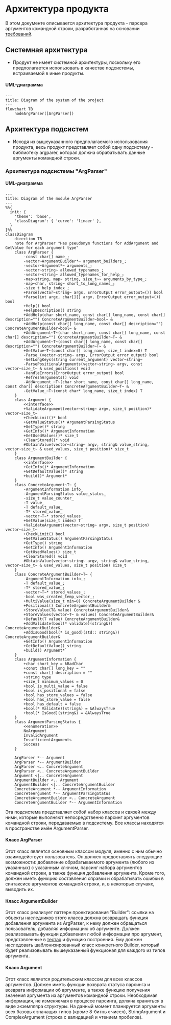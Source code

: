 # Архитектура продукта

В этом документе описывается архитектура продукта - парсера аргументов командной 
строки, разработанная на основании [требований](requirements.md).

## Системная архитектура

* Продукт не имеет системной архитектуры, поскольку его предполагается использовать 
  в качестве подсистемы, встраиваемой в иные продукты.

#### UML-диаграмма
```mermaid
---
title: Diagram of the system of the project
---
flowchart TB
    nodeArgParser([ArgParser])
```

## Архитектура подсистем

* Исходя из вышеуказанного предполагаемого использования продукта, весь продукт 
  представляет собой одну подсистему - библиотеку argparer, которая должна обрабатывать
  данные аргументы командной строки.

### Архитектура подсистемы "ArgParser"

#### UML-диаграмма
```mermaid
---
title: Diagram of the module ArgParser
---
%%{
  init: {
    'theme': 'base',
    'classDiagram': { 'curve': 'linaer' },
  }
}%%
classDiagram
    direction TB
    note for ArgParser "Has pseudonym functions for AddArgument and GetValue for each argument type"
    class ArgParser {
        -const char[] name_;
        -vector~ArgumentBuilder*~ argument_builders_;
        -vector~Argument*~ arguments_;
        -vector~string~ allowed_typenames_;
        -vector~string~ allowed_typenames_for_help_;
        -map~string, map~ string, size_t~~ arguments_by_type_;
        -map~char, string~ short_to_long_names_;
        -size_t help_index_;
        +Parse(vector~string~ args, ErrorOutput error_output=()) bool
        +Parse(int argc, char[][] argv, ErrorOutput error_output=()) bool
        +Help() bool
        +HelpDescription() string
        +AddHelp(char short_name, const char[] long_name, const char[] description="") ConcreteArgumentBuilder~bool~ &
        +AddHelp(const char[] long_name, const char[] description="") ConcreteArgumentBuilder~bool~ &
        +AddArgument~T~(char short_name, const char[] long_name, const char[] description="") ConcreteArgumentBuilder~T~ &
        +AddArgument~T~(const char[] long_name, const char[] description="") ConcreteArgumentBuilder~T~ &
        +GetValue~T~(const char[] long_name, size_t index=0) T
        -Parse_(vector~string~ args, ErrorOutput error_output) bool
        -GetLongKeys(string current_argument) vector~string~
        -ParsePositionalArguments(vector~string~ argv, const vector~size_t~ & used_positions) void
        -HandleErrors(ErrorOutput error_output) bool
        -RefreshArguments() void
        -AddArgument_~T~(char short_name, const char[] long_name, const char[] description) ConcreteArgumentBuilder~T~ &
        -GetValue_~T~(const char* long_name, size_t index) T
    }
    class Argument {
        <<interface>>
        +ValidateArgument(vector~string~ argv, size_t position)* vector~size_t~
        +CheckLimit()* bool
        +GetValueStatus()* ArgumentParsingStatus
        +GetType()* string
        +GetInfo()* ArgumentInformation
        +GetUsedValues()* size_t
        +ClearStored()* void
        #ObtainValue(vector~string~ argv, string& value_string, vector~size_t~ & used_values, size_t position)* size_t
    }
    class ArgumentBuilder {
        <<interface>>
        +GetInfo()* ArgumentInformation
        +GetDefaultValue()* string
        +build()* Argument*
    }
    class ConcreteArgument~T~ {
        -ArgumentInformation info_
        -ArgumentParsingStatus value_status_
        -size_t value_counter_
        -T value_
        -T default_value_
        -T* stored_value_
        -vector~T~* stored_values_
        +GetValue(size_t index) T
        +ValidateArgument(vector~string~ argv, size_t position) vector~size_t~
        +CheckLimit() bool
        +GetValueStatus() ArgumentParsingStatus
        +GetType() string
        +GetInfo() ArgumentInformation
        +GetUsedValues() size_t
        +ClearStored() void
        #ObtainValue(vector~string~ argv, string& value_string, vector~size_t~ & used_values, size_t position) size_t
    }
    class ConcreteArgumentBuilder~T~ {
        -ArgumentInformation info_;
        -T default_value_;
        -T* stored_value_;
        -vector~T~* stored_values_;
        -bool was_created_temp_vector_;
        +MultiValue(size_t min=0) ConcreteArgumentBuilder &
        +Positional() ConcreteArgumentBuilder&
        +StoreValue(T& value) ConcreteArgumentBuilder&
        +StoreValues(vector~T~ & values) ConcreteArgumentBuilder&
        +Default(T value) ConcreteArgumentBuilder&
        +AddValidate(bool(* validate)(string&)) ConcreteArgumentBuilder&
        +AddIsGood(bool(* is_good)(std:: string&)) ConcreteArgumentBuilder&
        +GetInfo() ArgumentInformation
        +GetDefaultValue() string
        +build() Argument*`
    }
    class ArgumentInformation {
        +char short_key = kBadChar
        +const char[] long_key = ""
        +const char[] description = ""
        +string type
        +size_t minimum_values = 0
        +bool is_multi_value = false
        +bool is_positional = false
        +bool has_store_values = false
        +bool has_store_value = false
        +bool has_default = false
        +bool(* Validate)(string&) = &AlwaysTrue
        +bool(* IsGood)(string&) = &AlwaysTrue
    }
    class ArgumentParsingStatus {
        <<enumeration>>
        NoArgument
        InvalidArgument
        InsufficientArguments
        Success
    }

    ArgParser *-- Argument
    ArgParser *-- ArgumentBuilder
    ArgParser <.. ConcreteArgument
    ArgParser <.. ConcreteArgumentBuilder
    Argument <|.. ConcreteArgument
    ArgumentBuilder <.. Argument
    ArgumentBuilder <|.. ConcreteArgumentBuilder
    ConcreteArgument *-- ArgumentInformation
    ConcreteArgument *-- ArgumentParsingStatus
    ConcreteArgumentBuilder <.. ConcreteArgument
    ConcreteArgumentBuilder *-- ArgumentInformation
```

Эта подсистема представляет собой набор классов и связей между ними, которые выполняют
непосредственно парсинг аргументов командной строки, передаваемых в подсистему. Все
классы находятся в пространстве имён ArgumentParser.

#### Класс ArgParser

Этот класс является основным классом модуля, именно с ним обычно взаимодействует 
пользователь. Он должен предоставлять следующие возможности: добавление обрабатываемого
аргумента (любого из указанных) с указанным ключом, парсинг набора аргументов командной
строки, а также функция добавления аргумента. Кроме того, должен иметь функцию 
составления справки и обрабатывать ошибки в синтаксисе аргументов командной строки,
и, в некоторых случаях, выводить их.

#### Класс ArgumentBuilder

Этот класс реализует паттерн проектирования "Builder": ссылки на объекты наследников 
этого класса должна возвращать функция добавления аргумента из ArgParser, к нему 
должен обращаться пользователь, добавляя информацию об аргументе. Должен 
реализовывать функции добавления любой информации про аргумент, представленные в 
[тестах](../../../../tests/argparser_unit_tests.cpp) и функцию построения. Ему должен 
наследовать шаблонизированный класс конкретного Builder, который будет реализовывать 
вышеуказанный функционал для каждого из типов аргумента.

#### Класс Argument

Этот класс является родительским классом для всех классов аргументов. Должен иметь
функции возврата статуса парсинга и возврата информации об аргументе, а также функцию 
получения значения аргумента из аргументов командной строки. Необходимая информация, 
не изменяемая в процессе парсинга, должна храниться в виде экземпляра структуры. 
На данный момент планируется аргументы всех базовых значащих типов (кроме 8-битных 
чисел), StringArgument и ComplexArgument (строка с валидацией и чтением пробелов).
